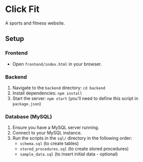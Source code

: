 # Click Fit

A sports and fitness website.

## Setup

### Frontend

- Open `frontend/index.html` in your browser.

### Backend

1. Navigate to the `backend` directory: `cd backend`
2. Install dependencies: `npm install`
3. Start the server: `npm start` (you'll need to define this script in `package.json`)

### Database (MySQL)

1. Ensure you have a MySQL server running.
2. Connect to your MySQL instance.
3. Run the scripts in the `sql/` directory in the following order:
   - `schema.sql` (to create tables)
   - `stored_procedures.sql` (to create stored procedures)
   - `sample_data.sql` (to insert initial data - optional)